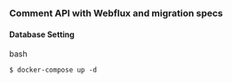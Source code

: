 ### Comment API with Webflux and migration specs
#### Database Setting
bash
```
$ docker-compose up -d
```